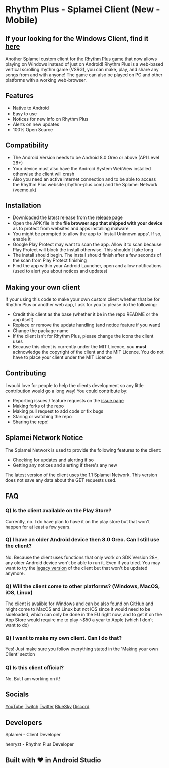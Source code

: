# Rhythm Plus - Splamei Client (New - Mobile)
## If your looking for the Windows Client, find it [here](https://github.com/splamei/rplus-pc-client)
Another Splamei custom client for the [Rhythm Plus game](https://rhythm-plus.com) that now allows playing on Windows instead of just on Android!
Rhythm Plus is a web-based vertical scrolling rhythm game (VSRG), you can make, play, and share any songs from and with anyone! The game can also be played on PC and other platforms with a working web-browser.
## Features

 - Native to Android
 - Easy to use
 - Notices for new info on Rhythm Plus
 - Alerts on new updates
 - 100% Open Source

## Compatibility
- The Android Version needs to be Android 8.0 Oreo or above (API Level 28+)
- Your device must also have the Android System WebView installed otherwise the client will crash
- Also you need an active internet connection and to be able to access the Rhythm Plus website (rhythm-plus.com) and the Splamei Network (veemo.uk)

## Installation

 - Downloaded the latest release from the [release page](https://github.com/splamei/rplus-mobile-client/releases)
 - Open the APK file in the **file browser app that shipped with your device** as to protect from websites and apps installing malware
 - You might be prompted to allow the app to 'Install Unknown apps'. If so, enable it
 - Google Play Protect may want to scan the app. Allow it to scan because Play Protect will block the install otherwise. This shouldn't take long
 - The install should begin. The install should finish after a few seconds of the scan from Play Protect finishing
 - Find the app within your Android Launcher, open and allow notifications (used to alert you about notices and updates)
## Making your own client
If your using this code to make your own custom client whether that be for Rhythm Plus or another web app, I ask for you to please do the following:
 - Credit this client as the base (whether it be in the repo README or the app itself)
 - Replace or remove the update handling (and notice feature if you want)
 - Change the package name
 - If the client isn't for Rhythm Plus, please change the icons the client uses
 - Because this client is currently under the MIT Licence, you **must** acknowledge the copyright of the client and the MIT Licence. You do not have to place your client under the MIT Licence
## Contributing
I would love for people to help the clients development so any little contribution would go a long way!
You could contribute by:
 - Reporting issues / feature requests on the [issue page](https://github.com/splamei/rplus-mobile-client/issues)
 - Making forks of the repo
 - Making pull request to add code or fix bugs
 - Staring or watching the repo
 - Sharing the repo!
## Splamei Network Notice
The Splamei Network is used to provide the following features to the client:
 - Checking for updates and alerting if so
 - Getting any notices and alerting if there's any new

The latest version of the client uses the 1.1 Splamei Network. This version does not save any data about the GET  requests used.

## FAQ
### Q) Is the client available on the Play Store?
Currently, no. I do have plan to have it on the play store but that won't happen for at least a few years.
### Q) I have an older Android device then 8.0 Oreo. Can I still use the client?
No. Because the client uses functions that only work on SDK Version 28+, any older Android device won't be able to run it. Even if you tried. You may want to try the [legacy version](https://github.com/splamei/rhythm-plus-splamei-mobile-client) of the client but that won't be updated anymore.
### Q) Will the client come to other platforms? (Windows, MacOS, iOS, Linux)
The client is avalible for Windows and can be also found on [GitHub](https://github.com/splamei/rplus-pc-client) and might come to MacOS and Linux but not iOS since it would need to be sideloaded, which can only be done in the EU right now, and to get it on the App Store would require me to play ~$50 a year to Apple (which I don't want to do)
### Q) I want to make my own client. Can I do that?
Yes! Just make sure you follow everything stated in the 'Making your own Client' section
### Q) Is this client official?
No. But I am working on it!
## Socials
[YouTube](https://youtube.com/@splamei)
[Twitch](https://twitch.tv/splamei)
[Twitter](https://twitter.com/splamei)
[BlueSky](http://splamei.bsky.social/)
[Discord](https://discord.gg/g2KTP5X9At)
## Developers
Splamei - Client Developer

henryzt - Rhythm Plus Developer
## Built with ❤️ in Android Studio
